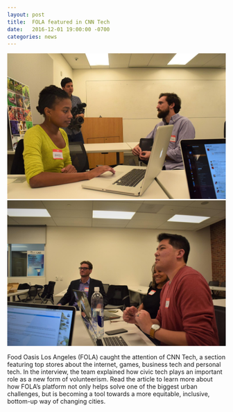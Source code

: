 ```yaml
---
layout: post
title:  FOLA featured in CNN Tech
date:   2016-12-01 19:00:00 -0700
categories: news
---
```

![Food Oasis LA team members talking with CNN Tech](/assets/images/posts/2016-12-01-cnn-1.jpg)
![Food Oasis LA team members talking with CNN Tech](/assets/images/posts/2016-12-01-cnn-2.jpg)

Food Oasis Los Angeles (FOLA) caught the attention of CNN Tech, a section featuring top stores about the internet, games, business tech and personal tech. In the interview, the team explained how civic tech plays an important role as a new form of volunteerism. Read the article to learn more about how FOLA’s platform not only helps solve one of the biggest urban challenges, but is becoming a tool towards a more equitable, inclusive, bottom-up way of changing cities.

